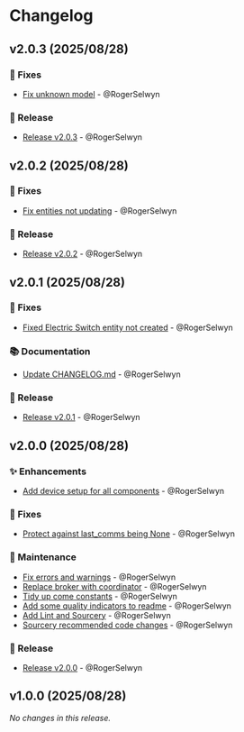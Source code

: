 # Changelog

## v2.0.3 (2025/08/28)
### 🐛 Fixes
- [Fix unknown model](https://github.com/RogerSelwyn/GeniusHub/commit/a38b86aaf28a584e220628dc218bfcf251fddb61) - @RogerSelwyn

### 🔖 Release
- [Release v2.0.3](https://github.com/RogerSelwyn/GeniusHub/commit/79fae9e5fabe6051d4405221025a72905613e776) - @RogerSelwyn




## v2.0.2 (2025/08/28)
### 🐛 Fixes
- [Fix entities not updating](https://github.com/RogerSelwyn/GeniusHub/commit/cca11aa56b189b6ba0fe47d2894be7ecad158858) - @RogerSelwyn

### 🔖 Release
- [Release v2.0.2](https://github.com/RogerSelwyn/GeniusHub/commit/73a823e8ff14c8a3649feadfdc8b2d3fd21464be) - @RogerSelwyn


## v2.0.1 (2025/08/28)
### 🐛 Fixes
- [Fixed Electric Switch entity not created](https://github.com/RogerSelwyn/GeniusHub/commit/ba19ffcb4b622681716ca6b72f52e15a1ac65393) - @RogerSelwyn

### 📚 Documentation
- [Update CHANGELOG.md](https://github.com/RogerSelwyn/GeniusHub/commit/5673e734e02c9d83234522980c2fe702616a9f29) - @RogerSelwyn

### 🔖 Release
- [Release v2.0.1](https://github.com/RogerSelwyn/GeniusHub/commit/f2238a7e9a61dc53ae4ac4aebeb285516964b70a) - @RogerSelwyn




## v2.0.0 (2025/08/28)
### ✨ Enhancements
- [Add device setup for all components](https://github.com/RogerSelwyn/GeniusHub/commit/6a51e25a9a90dcdbbee35dfe5b6a7fbb498ff79c) - @RogerSelwyn

### 🐛 Fixes
- [Protect against last_comms being None](https://github.com/RogerSelwyn/GeniusHub/commit/6344d2e4a82b531849d8d030e5092303fed6e1ad) - @RogerSelwyn

### 🧰 Maintenance
- [Fix errors and warnings](https://github.com/RogerSelwyn/GeniusHub/commit/4fa3c5cdb428c5a72d58b0013d658397df3bb7ba) - @RogerSelwyn
- [Replace broker with coordinator](https://github.com/RogerSelwyn/GeniusHub/commit/67c44b47b6d6b94449ccc4344523d7d1dabf5e8a) - @RogerSelwyn
- [Tidy up come constants](https://github.com/RogerSelwyn/GeniusHub/commit/0feadf8036796b934187d532a2e7fe1a47a312ec) - @RogerSelwyn
- [Add some quality indicators to readme](https://github.com/RogerSelwyn/GeniusHub/commit/6146bf61e5da880edd1fd21fc49d8789a79be6de) - @RogerSelwyn
- [Add Lint and Sourcery](https://github.com/RogerSelwyn/GeniusHub/commit/c99e156c773a8ded8e9828d703118ccfe28c4d22) - @RogerSelwyn
- [Sourcery recommended code changes](https://github.com/RogerSelwyn/GeniusHub/commit/7aea7f1077efc69b48067355718841f19ff26d53) - @RogerSelwyn

### 🔖 Release
- [Release v2.0.0](https://github.com/RogerSelwyn/GeniusHub/commit/36c6720b8f197a6f01d348d9d4b9a2218c3b524c) - @RogerSelwyn


## v1.0.0 (2025/08/28)
_No changes in this release._

